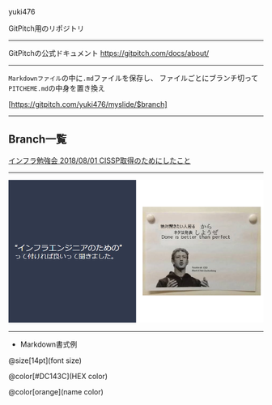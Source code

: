 yuki476

GitPitch用のリポジトリ

---

GitPitchの公式ドキュメント
https://gitpitch.com/docs/about/

---

`Markdownファイル`の中に`.md`ファイルを保存し、
ファイルごとにブランチ切って`PITCHEME.md`の中身を置き換え

[https://gitpitch.com/yuki476/myslide/$branch]



---

## Branch一覧

[インフラ勉強会 2018/08/01 CISSP取得のためにしたこと](https://gitpitch.com/yuki476/myslide/20180801_cissp)


---

![Trying](/img/trying.png)


---

- Markdown書式例

@size[14pt](font size)

@color[#DC143C](HEX color)

@color[orange](name color)

